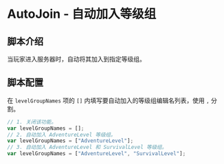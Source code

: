 # AutoJoin - 自动加入等级组

## 脚本介绍

当玩家进入服务器时，自动将其加入到指定等级组。

## 脚本配置

在 `levelGroupNames` 项的 `[]` 内填写要自动加入的等级组编辑名列表，使用 `,` 分割。

``` javascript
// 1. 关闭该功能。
var levelGroupNames = [];
// 2. 自动加入 AdventureLevel 等级组。
var levelGroupNames = ["AdventureLevel"];
// 3. 自动加入 AdventureLevel 和 SurvivalLevel 等级组。
var levelGroupNames = ["AdventureLevel", "SurvivalLevel"];
```